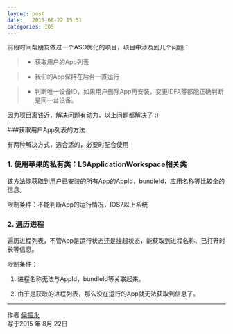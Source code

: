 ```yaml
---
layout: post
date:   2015-08-22 15:51
categories: IOS
---
```


前段时间帮朋友做过一个ASO优化的项目，项目中涉及到几个问题：

> * 获取用户的App列表

> * 我们的App保持在后台一直运行

> * 判断唯一设备ID，如果用户删除App再安装，变更IDFA等都能正确判断是同一台设备。

因为项目离钱近，解决问题有动力，以上问题都解决了 :)


###获取用户App列表的方法

有两种解决方式，选合适的，必要时配合使用

### 1. 使用苹果的私有类：LSApplicationWorkspace相关类

该方法能获取到用户已安装的所有App的AppId，bundleId，应用名称等比较全的信息。

限制条件：不能判断App的运行情况，IOS7以上系统

### 2. 遍历进程

遍历进程列表，不管App是运行状态还是挂起状态，能获取到进程名称、已打开时长等信息。

限制条件：

1. 进程名称无法与AppId，bundleId等关联起来。

2. 由于是获取的进程列表，那么没在运行的App就无法获取到信息了。

------



作者 [侯振永][1]     
写于2015 年 8月 22日

[1]: https://zhenyonghou.github.io/